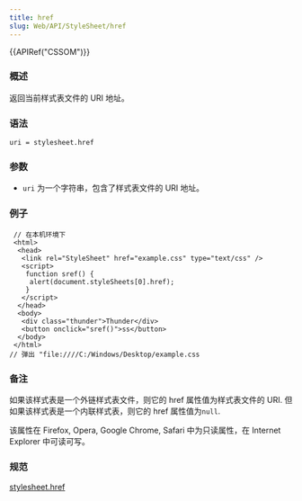 ```yaml
---
title: href
slug: Web/API/StyleSheet/href
---
```


{{APIRef("CSSOM")}}

### 概述

返回当前样式表文件的 URI 地址。

### 语法

```plain
uri = stylesheet.href
```

### 参数

- `uri` 为一个字符串，包含了样式表文件的 URI 地址。

### 例子

```plain
 // 在本机环境下
 <html>
  <head>
   <link rel="StyleSheet" href="example.css" type="text/css" />
   <script>
    function sref() {
     alert(document.styleSheets[0].href);
    }
   </script>
  </head>
  <body>
   <div class="thunder">Thunder</div>
   <button onclick="sref()">ss</button>
  </body>
 </html>
// 弹出 "file:////C:/Windows/Desktop/example.css
```

### 备注

如果该样式表是一个外链样式表文件，则它的 href 属性值为样式表文件的 URI. 但如果该样式表是一个内联样式表，则它的 href 属性值为`null`.

该属性在 Firefox, Opera, Google Chrome, Safari 中为只读属性，在 Internet Explorer 中可读可写。

### 规范

[stylesheet.href](http://www.w3.org/TR/2000/REC-DOM-Level-2-Style-20001113/stylesheets.html#StyleSheets-StyleSheet-href)
